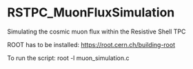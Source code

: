 # RSTPC_MuonFluxSimulation
Simulating the cosmic muon flux within the Resistive Shell TPC

ROOT has to be installed: https://root.cern.ch/building-root

To run the script:
    root -l muon_simulation.c
